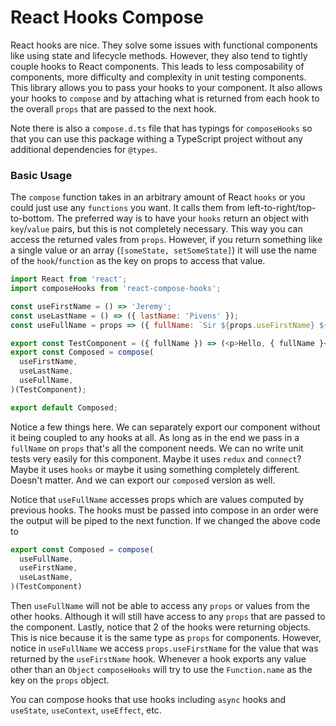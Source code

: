 # React Hooks Compose

React hooks are nice. They solve some issues with functional components like
using state and lifecycle methods. However, they also tend to tightly couple
hooks to React components. This leads to less composability of components, 
more difficulty and complexity in unit testing components. This library allows
you to pass your hooks to your component. It also allows your hooks to `compose`
and by attaching what is returned from each hook to the overall `props` that are 
passed to the next hook.

Note there is also a `compose.d.ts` file that has typings for `composeHooks` so
that you can use this package withing a TypeScript project without any additional 
dependencies for `@types`.

### Basic Usage
The `compose` function takes in an arbitrary amount of React `hooks` or you could just
use any `functions` you want. It calls them from left-to-right/top-to-bottom.
The preferred way is to have your `hooks` return an object with `key`/`value` pairs, but this
is not completely necessary. This way you can access the returned vales from `props`. However,
if you return something like a single value or an array (`[someState, setSomeState]`) it will
use the name of the `hook`/`function` as the key on props to access that value.

```js
import React from 'react';
import composeHooks from 'react-compose-hooks';

const useFirstName = () => 'Jeremy';
const useLastName = () => ({ lastName: 'Pivens' });
const useFullName = props => ({ fullName: `Sir ${props.useFirstName} ${props.lastName}` });

export const TestComponent = ({ fullName }) => (<p>Hello, { fullName }</p>);
export const Composed = compose(
  useFirstName,
  useLastName,
  useFullName,
)(TestComponent);

export default Composed;
```

Notice a few things here. We can separately export our component without
it being coupled to any hooks at all. As long as in the end we pass in a `fullName` on `props`
that's all the component needs. We can no write unit tests very easily for this component.
Maybe it uses `redux` and `connect`? Maybe it uses `hooks` or maybe it using something completely
different. Doesn't matter. And we can export our `compose`d version as well. 

Notice that `useFullName` accesses props which are values computed by previous hooks. The hooks
must be passed into compose in an order were the output will be piped to the next function.
If we changed the above code to

```js
export const Composed = compose(
  useFullName,
  useFirstName,
  useLastName,
)(TestComponent)
```

Then `useFullName` will not be able to access any `props` or values from the other hooks. 
Although it will still have access to any `props` that are passed to the component. Lastly,
notice that 2 of the hooks were returning objects. This is nice because it is the same type as 
`props` for components. However, notice in `useFullName` we access `props.useFirstName` for the value
that was returned by the `useFirstName` hook. Whenever a hook exports any value other than an `Object` 
`composeHooks` will try to use the `Function.name` as the key on the `props` object.

You can compose hooks that use hooks including `async` hooks and `useState`, `useContext`, `useEffect`, etc.


